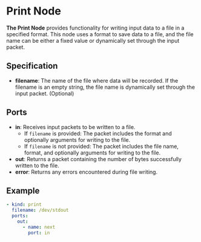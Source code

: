 # Print Node

**The Print Node** provides functionality for writing input data to a file in a specified format. This node uses a format to save data to a file, and the file name can be either a fixed value or dynamically set through the input packet.

## Specification

- **filename**: The name of the file where data will be recorded. If the filename is an empty string, the file name is dynamically set through the input packet. (Optional)

## Ports

- **in**: Receives input packets to be written to a file.
  - If `filename` is provided: The packet includes the format and optionally arguments for writing to the file.
  - If `filename` is not provided: The packet includes the file name, format, and optionally arguments for writing to the file.
- **out**: Returns a packet containing the number of bytes successfully written to the file.
- **error**: Returns any errors encountered during file writing.

## Example

```yaml
- kind: print
  filename: /dev/stdout
  ports:
    out:
      - name: next
        port: in
```
